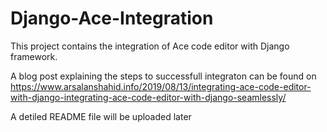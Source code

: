 # Django-Ace-Integration

This project contains the integration of Ace code editor with Django framework. <br>

A blog post explaining the steps to successfull integraton can be found on https://www.arsalanshahid.info/2019/08/13/integrating-ace-code-editor-with-django-integrating-ace-code-editor-with-django-seamlessly/ <br>

A detiled README file will be uploaded later
